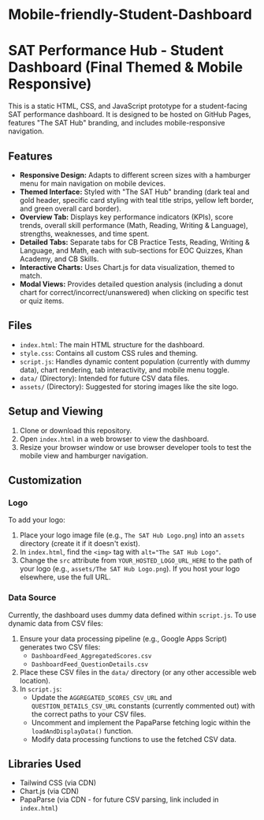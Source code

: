 # Mobile-friendly-Student-Dashboard
# SAT Performance Hub - Student Dashboard (Final Themed & Mobile Responsive)

This is a static HTML, CSS, and JavaScript prototype for a student-facing SAT performance dashboard. It is designed to be hosted on GitHub Pages, features "The SAT Hub" branding, and includes mobile-responsive navigation.

## Features

* **Responsive Design:** Adapts to different screen sizes with a hamburger menu for main navigation on mobile devices.
* **Themed Interface:** Styled with "The SAT Hub" branding (dark teal and gold header, specific card styling with teal title strips, yellow left border, and green overall card border).
* **Overview Tab:** Displays key performance indicators (KPIs), score trends, overall skill performance (Math, Reading, Writing & Language), strengths, weaknesses, and time spent.
* **Detailed Tabs:** Separate tabs for CB Practice Tests, Reading, Writing & Language, and Math, each with sub-sections for EOC Quizzes, Khan Academy, and CB Skills.
* **Interactive Charts:** Uses Chart.js for data visualization, themed to match.
* **Modal Views:** Provides detailed question analysis (including a donut chart for correct/incorrect/unanswered) when clicking on specific test or quiz items.

## Files

* `index.html`: The main HTML structure for the dashboard.
* `style.css`: Contains all custom CSS rules and theming.
* `script.js`: Handles dynamic content population (currently with dummy data), chart rendering, tab interactivity, and mobile menu toggle.
* `data/` (Directory): Intended for future CSV data files.
* `assets/` (Directory): Suggested for storing images like the site logo.

## Setup and Viewing

1.  Clone or download this repository.
2.  Open `index.html` in a web browser to view the dashboard.
3.  Resize your browser window or use browser developer tools to test the mobile view and hamburger navigation.

## Customization

### Logo
To add your logo:
1.  Place your logo image file (e.g., `The SAT Hub Logo.png`) into an `assets` directory (create it if it doesn't exist).
2.  In `index.html`, find the `<img>` tag with `alt="The SAT Hub Logo"`.
3.  Change the `src` attribute from `YOUR_HOSTED_LOGO_URL_HERE` to the path of your logo (e.g., `assets/The SAT Hub Logo.png`). If you host your logo elsewhere, use the full URL.

### Data Source
Currently, the dashboard uses dummy data defined within `script.js`. To use dynamic data from CSV files:
1.  Ensure your data processing pipeline (e.g., Google Apps Script) generates two CSV files:
    * `DashboardFeed_AggregatedScores.csv`
    * `DashboardFeed_QuestionDetails.csv`
2.  Place these CSV files in the `data/` directory (or any other accessible web location).
3.  In `script.js`:
    * Update the `AGGREGATED_SCORES_CSV_URL` and `QUESTION_DETAILS_CSV_URL` constants (currently commented out) with the correct paths to your CSV files.
    * Uncomment and implement the PapaParse fetching logic within the `loadAndDisplayData()` function.
    * Modify data processing functions to use the fetched CSV data.

## Libraries Used
* Tailwind CSS (via CDN)
* Chart.js (via CDN)
* PapaParse (via CDN - for future CSV parsing, link included in `index.html`)
